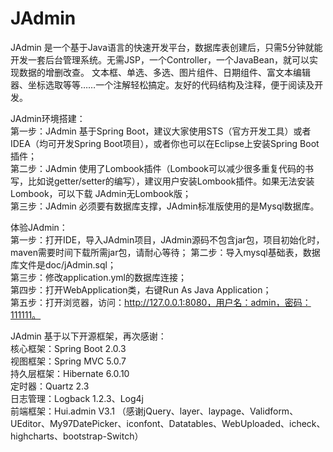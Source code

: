 # JAdmin
JAdmin 是一个基于Java语言的快速开发平台，数据库表创建后，只需5分钟就能开发一套后台管理系统。无需JSP，一个Controller，一个JavaBean，就可以实现数据的增删改查。 文本框、单选、多选、图片组件、日期组件、富文本编辑器、坐标选取等等……一个注解轻松搞定。友好的代码结构及注释，便于阅读及开发。  
  
JAdmin环境搭建：  
第一步：JAdmin 基于Spring Boot，建议大家使用STS（官方开发工具）或者IDEA（均可开发Spring Boot项目），或者你也可以在Eclipse上安装Spring Boot插件；  
第二步：JAdmin 使用了Lombook插件（Lombook可以减少很多重复代码的书写，比如说getter/setter的编写），建议用户安装Lombook插件。如果无法安装Lombook，可以下载 JAdmin无Lombook版；  
第三步：JAdmin 必须要有数据库支撑，JAdmin标准版使用的是Mysql数据库。  
  
体验JAdmin：  
第一步：打开IDE，导入JAdmin项目，JAdmin源码不包含jar包，项目初始化时，maven需要时间下载所需jar包，请耐心等待；
第二步：导入mysql基础表，数据库文件是doc/jAdmin.sql；  
第三步：修改application.yml的数据库连接；  
第四步：打开WebApplication类，右键Run As Java Application；  
第五步：打开浏览器，访问：http://127.0.0.1:8080，用户名：admin，密码：111111。  

JAdmin 基于以下开源框架，再次感谢：  
核心框架：Spring Boot 2.0.3  
视图框架：Spring MVC 5.0.7  
持久层框架：Hibernate 6.0.10  
定时器：Quartz 2.3  
日志管理：Logback 1.2.3、Log4j  
前端框架：Hui.admin V3.1 （感谢jQuery、layer、laypage、Validform、UEditor、My97DatePicker、iconfont、Datatables、WebUploaded、icheck、highcharts、bootstrap-Switch）

